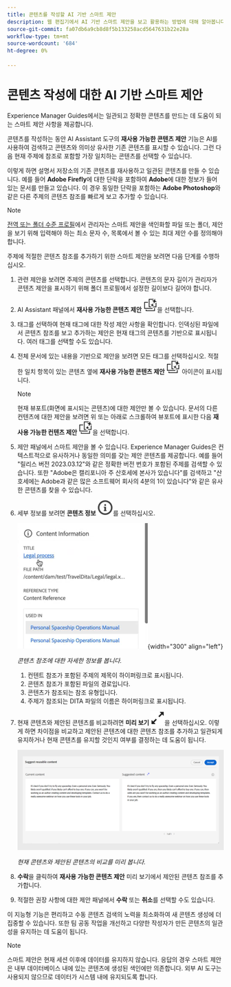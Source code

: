 ```yaml
---
title: 콘텐츠를 작성할 AI 기반 스마트 제안
description: 웹 편집기에서 AI 기반 스마트 제안을 보고 활용하는 방법에 대해 알아봅니다.
source-git-commit: fa07db6a9cb8d8f5b133258acd5647631b22e28a
workflow-type: tm+mt
source-wordcount: '684'
ht-degree: 0%

---
```


# 콘텐츠 작성에 대한 AI 기반 스마트 제안

Experience Manager Guides에서는 일관되고 정확한 콘텐츠를 만드는 데 도움이 되는 스마트 제안 사항을 제공합니다.

콘텐츠를 작성하는 동안 AI Assistant 도구의 **재사용 가능한 콘텐츠 제안** 기능은 AI를 사용하여 검색하고 콘텐츠와 의미상 유사한 기존 콘텐츠를 표시할 수 있습니다. 그런 다음 현재 주제에 참조로 포함할 가장 일치하는 콘텐츠를 선택할 수 있습니다.

이렇게 하면 설명서 저장소의 기존 콘텐츠를 재사용하고 일관된 콘텐츠를 만들 수 있습니다. 예를 들어 **Adobe Firefly**&#x200B;에 대한 단락을 포함하여 **Adobe**&#x200B;에 대한 정보가 들어 있는 문서를 만들고 있습니다. 이 경우 동일한 단락을 포함하는 **Adobe Photoshop**&#x200B;와 같은 다른 주제의 콘텐츠 참조를 빠르게 보고 추가할 수 있습니다.
>[!NOTE]
>
> [전역 또는 폴더 수준 프로필](../cs-install-guide/conf-folder-level.md#conf-ai-smart-suggestions)에서 관리자는 스마트 제안을 색인화할 파일 또는 폴더, 제안을 보기 위해 입력해야 하는 최소 문자 수, 목록에서 볼 수 있는 최대 제안 수를 정의해야 합니다.

주제에 적절한 콘텐츠 참조를 추가하기 위한 스마트 제안을 보려면 다음 단계를 수행하십시오.


1. 관련 제안을 보려면 주제의 콘텐츠를 선택합니다. 콘텐츠의 문자 길이가 관리자가 콘텐츠 제안을 표시하기 위해 폴더 프로필에서 설정한 길이보다 길어야 합니다.
1. AI Assistant 패널에서 **재사용 가능한 콘텐츠 제안** ![ai 추천 재사용 가능한 콘텐츠 아이콘 ](./images/ai-suggest-reusable-content-icon.svg)을 선택합니다.

1. 태그를 선택하여 현재 태그에 대한 작성 제안 사항을 확인합니다.  인덱싱된 파일에서 콘텐츠 참조를 보고 추가하는 제안은 현재 태그의 콘텐츠를 기반으로 표시됩니다. 여러 태그를 선택할 수도 있습니다.


1. 전체 문서에 있는 내용을 기반으로 제안을 보려면 모든 태그를 선택하십시오.  적절한 일치 항목이 있는 콘텐츠 옆에 **재사용 가능한 콘텐츠 제안** ![ai 재사용 가능한 콘텐츠 제안 아이콘 ](./images/ai-suggest-reusable-content-icon.svg) 아이콘이 표시됩니다.



   >[!NOTE]
   >
   > 현재 뷰포트(화면에 표시되는 콘텐츠)에 대한 제안만 볼 수 있습니다. 문서의 다른 컨텐츠에 대한 제안을 보려면 위 또는 아래로 스크롤하여 뷰포트에 표시한 다음 **재사용 가능한 컨텐츠 제안** ![ai 재사용 가능한 컨텐츠 제안 아이콘 ](./images/ai-suggest-reusable-content-icon.svg)을 선택합니다.


1. 제안 패널에서 스마트 제안을 볼 수 있습니다.  Experience Manager Guides은 컨텍스트적으로 유사하거나 동일한 의미를 갖는 제안 콘텐츠를 제공합니다. 예를 들어 &quot;릴리스 버전 2023.03.12&quot;와 같은 정확한 버전 번호가 포함된 주제를 검색할 수 있습니다. 또한 &quot;Adobe은 캘리포니아 주 산호세에 본사가 있습니다&quot;를 검색하고 &quot;산호세에는 Adobe과 같은 많은 소프트웨어 회사의 4분의 1이 있습니다&quot;와 같은 유사한 콘텐츠를 찾을 수 있습니다.
1. 세부 정보를 보려면 **콘텐츠 정보** ![콘텐츠 정보](images/smart-suggestions-content-info-icon.svg)를 선택하십시오.

   ![콘텐츠 정보 패널](images/smart-suggestions-content-information.png){width="300" align="left"}

   *콘텐츠 참조에 대한 자세한 정보를 봅니다.*

   1. 컨텐트 참조가 포함된 주제의 제목이 하이퍼링크로 표시됩니다.
   1. 콘텐츠 참조가 포함된 파일의 경로입니다.
   1. 콘텐츠가 참조되는 참조 유형입니다.
   1. 주제가 참조되는 DITA 파일의 이름은 하이퍼링크로 표시됩니다.
1. 현재 콘텐츠와 제안된 콘텐츠를 비교하려면 **미리 보기** ![미리 보기 아이콘](./images/expand-icon.svg)을 선택하십시오. 이렇게 하면 차이점을 비교하고 제안된 콘텐츠에 대한 콘텐츠 참조를 추가하고 일관되게 유지하거나 현재 콘텐츠를 유지할 것인지 여부를 결정하는 데 도움이 됩니다.

   ![재사용 가능한 콘텐츠 미리 보기 제안](images/ai-assistant-suggest-reusable-content.png)

   *현재 콘텐츠와 제안된 콘텐츠의 비교를 미리 봅니다.*

1. **수락**&#x200B;을 클릭하여 **재사용 가능한 콘텐츠 제안** 미리 보기에서 제안된 콘텐츠 참조를 추가합니다.
1. 적절한 권장 사항에 대한 제안 패널에서 **수락** 또는 **취소**&#x200B;를 선택할 수도 있습니다.


이 지능형 기능은 편리하고 수동 콘텐츠 검색의 노력을 최소화하여 새 콘텐츠 생성에 더 집중할 수 있습니다. 또한 팀 공동 작업을 개선하고 다양한 작성자가 만든 콘텐츠의 일관성을 유지하는 데 도움이 됩니다.

>[!NOTE]
>
>스마트 제안은 현재 세션 이후에 데이터를 유지하지 않습니다. 응답의 경우 스마트 제안은 내부 데이터베이스 내에 있는 콘텐츠에 생성된 색인에만 의존합니다. 외부 AI 도구는 사용되지 않으므로 데이터가 시스템 내에 유지되도록 합니다.
